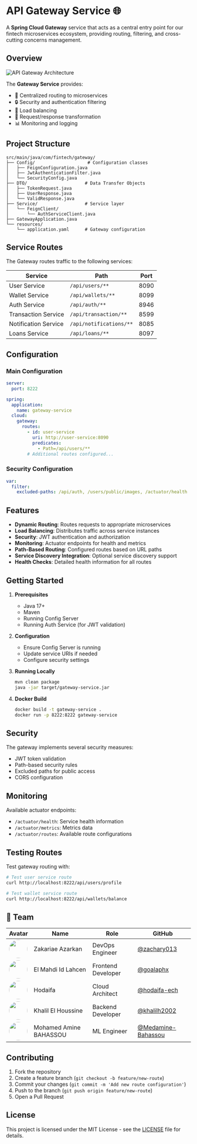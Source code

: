# API Gateway Service 🌐

A **Spring Cloud Gateway** service that acts as a central entry point for our fintech microservices ecosystem, providing routing, filtering, and cross-cutting concerns management.

## Overview

![API Gateway Architecture](https://learn.microsoft.com/pt-pt/dotnet/architecture/microservices/architect-microservice-container-applications/media/direct-client-to-microservice-communication-versus-the-api-gateway-pattern/custom-service-api-gateway.png)

The **Gateway Service** provides:
- 🚦 Centralized routing to microservices
- 🔒 Security and authentication filtering
- 🔄 Load balancing
- 🎯 Request/response transformation
- 📊 Monitoring and logging

## Project Structure

```
src/main/java/com/fintech/gateway/
├── Config/                    # Configuration classes
│   ├── FeignConfiguration.java
│   ├── JwtAuthenticationFilter.java
│   └── SecurityConfig.java
├── DTO/                      # Data Transfer Objects
│   ├── TokenRequest.java
│   ├── UserResponse.java
│   └── ValidResponse.java
├── Service/                  # Service layer
│   └── FeignClient/
│       └── AuthServiceClient.java
├── GatewayApplication.java
└── resources/
    └── application.yaml      # Gateway configuration
```

## Service Routes

The Gateway routes traffic to the following services:

| Service | Path | Port |
|---------|------|------|
| User Service | `/api/users/**` | 8090 |
| Wallet Service | `/api/wallets/**` | 8099 |
| Auth Service | `/api/auth/**` | 8946 |
| Transaction Service | `/api/transaction/**` | 8599 |
| Notification Service | `/api/notifications/**` | 8085 |
| Loans Service | `/api/loans/**` | 8097 |

## Configuration

### Main Configuration
```yaml
server:
  port: 8222

spring:
  application:
    name: gateway-service
  cloud:
    gateway:
      routes:
        - id: user-service
          uri: http://user-service:8090
          predicates:
            - Path=/api/users/**
        # Additional routes configured...
```

### Security Configuration
```yaml
var:
  filter:
    excluded-paths: /api/auth, /users/public/images, /actuator/health
```

## Features

- **Dynamic Routing**: Routes requests to appropriate microservices
- **Load Balancing**: Distributes traffic across service instances
- **Security**: JWT authentication and authorization
- **Monitoring**: Actuator endpoints for health and metrics
- **Path-Based Routing**: Configured routes based on URL paths
- **Service Discovery Integration**: Optional service discovery support
- **Health Checks**: Detailed health information for all routes

## Getting Started

1. **Prerequisites**
    - Java 17+
    - Maven
    - Running Config Server
    - Running Auth Service (for JWT validation)

2. **Configuration**
    - Ensure Config Server is running
    - Update service URIs if needed
    - Configure security settings

3. **Running Locally**
   ```bash
   mvn clean package
   java -jar target/gateway-service.jar
   ```

4. **Docker Build**
   ```bash
   docker build -t gateway-service .
   docker run -p 8222:8222 gateway-service
   ```

## Security

The gateway implements several security measures:
- JWT token validation
- Path-based security rules
- Excluded paths for public access
- CORS configuration

## Monitoring

Available actuator endpoints:
- `/actuator/health`: Service health information
- `/actuator/metrics`: Metrics data
- `/actuator/routes`: Available route configurations

## Testing Routes

Test gateway routing with:
```bash
# Test user service route
curl http://localhost:8222/api/users/profile

# Test wallet service route
curl http://localhost:8222/api/wallets/balance
```

## 👥 Team

| Avatar                                                                                                  | Name | Role | GitHub |
|---------------------------------------------------------------------------------------------------------|------|------|--------|
| <img src="https://github.com/zachary013.png" width="50" height="50" style="border-radius: 50%"/>        | Zakariae Azarkan | DevOps Engineer | [@zachary013](https://github.com/zachary013) |
| <img src="https://github.com/goalaphx.png" width="50" height="50" style="border-radius: 50%"/>          | El Mahdi Id Lahcen | Frontend Developer | [@goalaphx](https://github.com/goalaphx) |
| <img src="https://github.com/hodaifa-ech.png" width="50" height="50" style="border-radius: 50%"/>       | Hodaifa | Cloud Architect | [@hodaifa-ech](https://github.com/hodaifa-ech) |
| <img src="https://github.com/khalilh2002.png" width="50" height="50" style="border-radius: 50%"/>       | Khalil El Houssine | Backend Developer | [@khalilh2002](https://github.com/khalilh2002) |
| <img src="https://github.com/Medamine-Bahassou.png" width="50" height="50" style="border-radius: 50%"/> | Mohamed Amine BAHASSOU | ML Engineer | [@Medamine-Bahassou](https://github.com/Medamine-Bahassou) |

## Contributing

1. Fork the repository
2. Create a feature branch (`git checkout -b feature/new-route`)
3. Commit your changes (`git commit -m 'Add new route configuration'`)
4. Push to the branch (`git push origin feature/new-route`)
5. Open a Pull Request

## License

This project is licensed under the MIT License - see the [LICENSE](LICENSE) file for details.
